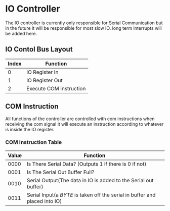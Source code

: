 # IO Controller
The IO controller is currently only responsible for Serial Communication but in the future it will be responsible for most slow IO. long term Interrupts will be added here.

## IO Contol Bus Layout
Index | Function
----- | --------
0 | IO Register In
1 | IO Register Out
2 | Execute COM instruction

## COM Instruction
All functions of the controller are controlled with com instructions when receiving the com signal it will execute an instruction according to whatever is inside the IO register.

### COM Instruction Table
Value | Function
----- | --------
0000 | Is There Serial Data? (Outputs 1 if there is 0 if not)
0001 | Is The Serial Out Buffer Full?
0010 | Serial Output(The data in IO is added to the Serial out buffer)
0011 | Serial Input(a *BYTE* is taken off the serial in buffer and placed into IO)

